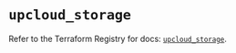 # `upcloud_storage`

Refer to the Terraform Registry for docs: [`upcloud_storage`](https://registry.terraform.io/providers/upcloudltd/upcloud/5.24.2/docs/resources/storage).
